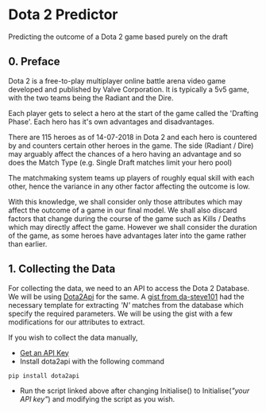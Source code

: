 # Dota 2 Predictor
Predicting the outcome of a Dota 2 game based purely on the draft

## 0. Preface

Dota 2 is a free-to-play multiplayer online battle arena video game developed and published by Valve Corporation. It is typically a 5v5 game, with the two teams being the Radiant and the Dire.

Each player gets to select a hero at the start of the game called the 'Drafting Phase'. Each hero has it's own advantages and disadvantages.

There are 115 heroes as of 14-07-2018 in Dota 2 and each hero is countered by and counters certain other heroes in the game. The side (Radiant / Dire) may arguably affect the chances of a hero having an advantage and so does the Match Type (e.g. Single Draft matches limit your hero pool)

The matchmaking system teams up players of roughly equal skill with each other, hence the variance in any other factor affecting the outcome is low.

With this knowledge, we shall consider only those attributes which may affect the outcome of a game in our final model. We shall also discard factors that change during the course of the game such as Kills / Deaths which may directly affect the game. However we shall consider the duration of the game, as some heroes have advantages later into the game rather than earlier.

## 1. Collecting the Data

For collecting the data, we need to an API to access the Dota 2 Database. We will be using [Dota2Api](http://dota2api.readthedocs.io/en/latest/) for the same. A [gist from da-steve101](https://gist.github.com/da-steve101/1a7ae319448db431715bd75391a66e1b) had the necessary template for extracting *'N'* matches from the database which specify the required parameters. We will be using the gist with a few modifications for our attributes to extract.

If you wish to collect the data manually,
- [Get an API Key](https://steamcommunity.com/dev/apikey)
- Install dota2api with the following command

```
pip install dota2api
```
- Run the script linked above after changing Initialise() to Initialise(*"your API key"*) and modifying the script as you wish.
